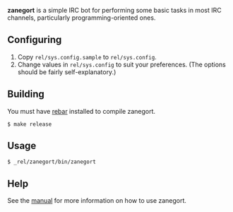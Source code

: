 **zanegort** is a simple IRC bot for performing some basic tasks in most IRC
channels, particularly programming-oriented ones.

## Configuring

1. Copy `rel/sys.config.sample` to `rel/sys.config`.
2. Change values in `rel/sys.config` to suit your preferences. (The options
   should be fairly self-explanatory.)

## Building

You must have [rebar](https://github.com/rebar/rebar/#downloading) installed to
compile zanegort.

    $ make release

## Usage

    $ _rel/zanegort/bin/zanegort

## Help

See the [manual](https://github.com/mdippery/zanegort/wiki/Help) for more
information on how to use zanegort.
